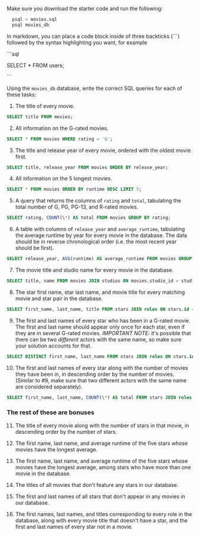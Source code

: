 Make sure you download the starter code and run the following:

```sh
  psql < movies.sql
  psql movies_db
```

In markdown, you can place a code block inside of three backticks (```) followed by the syntax highlighting you want, for example

\```sql

SELECT \* FROM users;

\```

Using the `movies_db` database, write the correct SQL queries for each of these tasks:

1.  The title of every movie.

```sql
SELECT title FROM movies;
```

2.  All information on the G-rated movies.

```sql
SELECT * FROM movies WHERE rating = 'G';
```

3.  The title and release year of every movie, ordered with the
    oldest movie first.

```sql
SELECT title, release_year FROM movies ORDER BY release_year;
```

4.  All information on the 5 longest movies.

```sql
SELECT * FROM movies ORDER BY runtime DESC LIMIT 5;
```

5.  A query that returns the columns of `rating` and `total`, tabulating the
    total number of G, PG, PG-13, and R-rated movies.

```sql
SELECT rating, COUNT(\*) AS total FROM movies GROUP BY rating;
```

6.  A table with columns of `release_year` and `average_runtime`,
    tabulating the average runtime by year for every movie in the database. The data should be in reverse chronological order (i.e. the most recent year should be first).

```sql
SELECT release_year, AVG(runtime) AS average_runtime FROM movies GROUP BY release_year ORDER BY release_year DESC;
```

7.  The movie title and studio name for every movie in the
    database.

```sql
SELECT title, name FROM movies JOIN studios ON movies.studio_id = studios.id;
```

8.  The star first name, star last name, and movie title for every
    matching movie and star pair in the database.

```sql
SELECT first_name, last_name, title FROM stars JOIN roles ON stars.id = roles.star_id JOIN movies ON roles.movie_id = movies.id;
```

9.  The first and last names of every star who has been in a G-rated movie. The first and last name should appear only once for each star, even if they are in several G-rated movies. _IMPORTANT NOTE_: it's possible that there can be two _different_ actors with the same name, so make sure your solution accounts for that.

```sql
SELECT DISTINCT first_name, last_name FROM stars JOIN roles ON stars.id = roles.star_id JOIN movies ON roles.movie_id = movies.id WHERE rating = 'G';
```

10. The first and last names of every star along with the number
    of movies they have been in, in descending order by the number of movies. (Similar to #9, make sure
    that two different actors with the same name are considered separately).

```sql
SELECT first_name, last_name, COUNT(\*) AS total FROM stars JOIN roles ON stars.id = roles.star_id JOIN movies ON roles.movie_id = movies.id GROUP BY first_name, last_name ORDER BY total DESC;
```

### The rest of these are bonuses

11. The title of every movie along with the number of stars in
    that movie, in descending order by the number of stars.

12. The first name, last name, and average runtime of the five
    stars whose movies have the longest average.

13. The first name, last name, and average runtime of the five
    stars whose movies have the longest average, among stars who have more than one movie in the database.

14. The titles of all movies that don't feature any stars in our
    database.

15. The first and last names of all stars that don't appear in any movies in our database.

16. The first names, last names, and titles corresponding to every
    role in the database, along with every movie title that doesn't have a star, and the first and last names of every star not in a movie.
